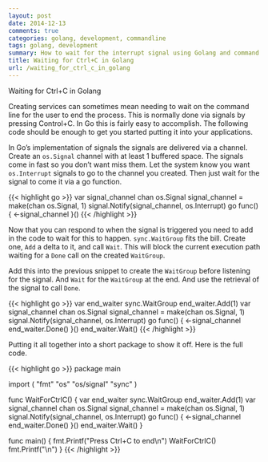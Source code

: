 ```yaml
---
layout: post
date: 2014-12-13
comments: true
categories: golang, development, commandline
tags: golang, development
summary: How to wait for the interrupt signal using Golang and command line programs
title: Waiting for Ctrl+C in Golang
url: /waiting_for_ctrl_c_in_golang
---
```


Waiting for Ctrl+C in Golang

Creating services can sometimes mean needing to wait on the command line for the user to end the process. This is normally done via signals by pressing Control+C. In Go this is fairly easy to accomplish. The following code should be enough to get you started putting it into your applications.

In Go’s implementation of signals the signals are delivered via a channel. Create an `os.Signal` channel with at least 1 buffered space. The signals come in fast so you don’t want miss them. Let the system know you want `os.Interrupt` signals to go to the channel you created. Then just wait for the signal to come it via a go function.

{{< highlight go >}}
var signal_channel chan os.Signal
signal_channel = make(chan os.Signal, 1)
signal.Notify(signal_channel, os.Interrupt)
go func() {
    <-signal_channel
}()
{{< /highlight >}}

Now that you can respond to when the signal is triggered you need to add in the code to wait for this to happen. `sync.WaitGroup` fits the bill. Create one, `Add` a delta to it, and call `Wait`. This will block the current execution path waiting for a `Done` call on the created `WaitGroup`.

Add this into the previous snippet to create the `WaitGroup` before listening for the signal. And `Wait` for the `WaitGroup` at the end.  And use the retrieval of the signal to call `Done`.

{{< highlight go >}}
var end_waiter sync.WaitGroup
end_waiter.Add(1)
var signal_channel chan os.Signal
signal_channel = make(chan os.Signal, 1)
signal.Notify(signal_channel, os.Interrupt)
go func() {
    <-signal_channel
    end_waiter.Done()
}()
end_waiter.Wait()
{{< /highlight >}}

Putting it all together into a short package to show it off.  Here is the full code.

{{< highlight go >}}
package main

import (
    "fmt"
    "os"
    "os/signal"
    "sync"
)

func WaitForCtrlC() {
    var end_waiter sync.WaitGroup
    end_waiter.Add(1)
    var signal_channel chan os.Signal
    signal_channel = make(chan os.Signal, 1)
    signal.Notify(signal_channel, os.Interrupt)
    go func() {
        <-signal_channel
        end_waiter.Done()
    }()
    end_waiter.Wait()
}

func main() {
    fmt.Printf("Press Ctrl+C to end\n")
    WaitForCtrlC()
    fmt.Printf("\n")
}
{{< /highlight >}}
